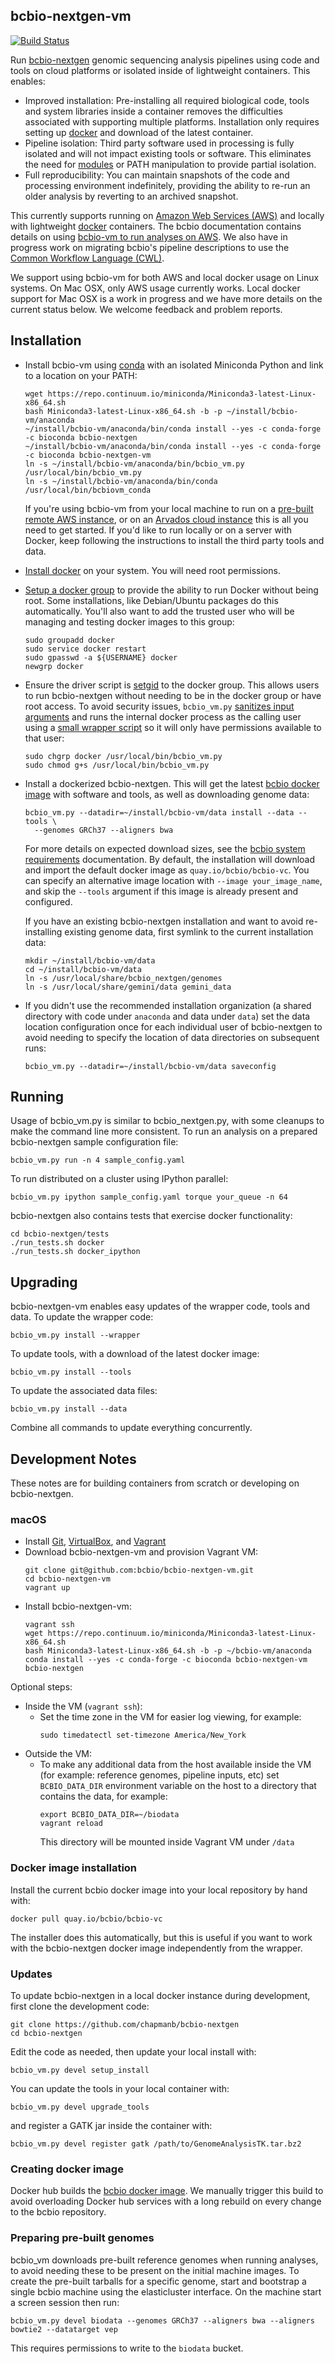 ## bcbio-nextgen-vm

[![Build Status](https://travis-ci.org/bcbio/bcbio-nextgen-vm.svg?branch=master)](https://travis-ci.org/bcbio/bcbio-nextgen-vm)

Run [bcbio-nextgen](https://github.com/chapmanb/bcbio-nextgen) genomic sequencing analysis pipelines using code and tools on cloud platforms or isolated inside of lightweight containers. This enables:
* Improved installation: Pre-installing all required biological code, tools and system libraries inside a container removes the difficulties associated with supporting multiple platforms. Installation only requires setting up [docker](http://www.docker.io/) and download of the latest container.
* Pipeline isolation: Third party software used in processing is fully isolated and will not impact existing tools or software. This eliminates the need for [modules](http://modules.sourceforge.net/) or PATH manipulation to provide partial isolation.
* Full reproducibility: You can maintain snapshots of the code and processing environment indefinitely, providing the ability to re-run an older analysis by reverting to an archived snapshot.

This currently supports running on [Amazon Web Services (AWS)](http://aws.amazon.com/) and locally with lightweight [docker](http://www.docker.io/) containers. The bcbio documentation contains details on using [bcbio-vm to run analyses on AWS](https://bcbio-nextgen.readthedocs.org/en/latest/contents/cloud.html). We also have in progress work on migrating bcbio's pipeline descriptions to use the [Common Workflow Language (CWL)](https://github.com/chapmanb/bcbio-nextgen/tree/master/cwl).

We support using bcbio-vm for both AWS and local docker usage on Linux systems. On Mac OSX, only AWS usage currently works. Local docker support for Mac OSX is a work in progress and we have more details on the current status below. We welcome feedback and problem reports.

## Installation

* Install bcbio-vm using [conda](http://conda.pydata.org/) with an isolated Miniconda Python and link to a location on your PATH:
    ```shell
    wget https://repo.continuum.io/miniconda/Miniconda3-latest-Linux-x86_64.sh
    bash Miniconda3-latest-Linux-x86_64.sh -b -p ~/install/bcbio-vm/anaconda
    ~/install/bcbio-vm/anaconda/bin/conda install --yes -c conda-forge -c bioconda bcbio-nextgen
    ~/install/bcbio-vm/anaconda/bin/conda install --yes -c conda-forge -c bioconda bcbio-nextgen-vm
    ln -s ~/install/bcbio-vm/anaconda/bin/bcbio_vm.py /usr/local/bin/bcbio_vm.py
    ln -s ~/install/bcbio-vm/anaconda/bin/conda /usr/local/bin/bcbiovm_conda
    ```
    If you're using bcbio-vm from your local machine to run on a [pre-built remote AWS instance](https://bcbio-nextgen.readthedocs.org/en/latest/contents/cloud.html), or on an [Arvados cloud instance](https://github.com/chapmanb/bcbio-nextgen/tree/master/cwl#running-bcbio-cwl-on-arvados) this is all you need to get started. If you'd like to run locally or on a server with Docker, keep following the instructions to install the third party tools and data.
* [Install docker](http://docs.docker.io/en/latest/installation/#installation-list) on your system. You will need root permissions.
* [Setup a docker group](http://docs.docker.io/en/latest/use/basics/#dockergroup) to provide the ability to run Docker without being root. Some installations, like Debian/Ubuntu packages do this automatically. You'll also want to add the trusted user who will be managing and testing docker images to this group:
    ```shell
    sudo groupadd docker
    sudo service docker restart
    sudo gpasswd -a ${USERNAME} docker
    newgrp docker
    ```
* Ensure the driver script is [setgid](https://en.wikipedia.org/wiki/Setuid) to the docker group. This allows users to run bcbio-nextgen without needing to be in the docker group or have root access. To avoid security issues, `bcbio_vm.py` [sanitizes input arguments](https://github.com/chapmanb/bcbio-nextgen-vm/blob/master/bcbiovm/docker/manage.py) and runs the internal docker process as the calling user using a [small wrapper script](https://github.com/chapmanb/bcbio-nextgen-vm/blob/master/scripts/createsetuser) so it will only have permissions available to that user:
    ```shell
    sudo chgrp docker /usr/local/bin/bcbio_vm.py
    sudo chmod g+s /usr/local/bin/bcbio_vm.py
    ```
* Install a dockerized bcbio-nextgen. This will get the latest [bcbio docker image](https://github.com/bcbio/bcbio_docker) with software and tools, as well as downloading genome data:
    ```shell
    bcbio_vm.py --datadir=~/install/bcbio-vm/data install --data --tools \
      --genomes GRCh37 --aligners bwa
    ```
    For more details on expected download sizes, see the [bcbio system requirements](https://bcbio-nextgen.readthedocs.org/en/latest/contents/installation.html#system-requirements) documentation. By default, the installation will download and import the default docker image as `quay.io/bcbio/bcbio-vc`. You can specify an alternative image location with `--image your_image_name`, and skip the `--tools` argument if this image is already present and configured.

    If you have an existing bcbio-nextgen installation and want to avoid re-installing existing genome data, first symlink to the current installation data:
    ```shell
    mkdir ~/install/bcbio-vm/data
    cd ~/install/bcbio-vm/data
    ln -s /usr/local/share/bcbio_nextgen/genomes
    ln -s /usr/local/share/gemini/data gemini_data
    ```
* If you didn't use the recommended installation organization (a shared directory with code under `anaconda` and data under `data`) set the data location configuration once for each individual user of bcbio-nextgen to avoid needing to specify the location of data directories on subsequent runs:
    ```shell
    bcbio_vm.py --datadir=~/install/bcbio-vm/data saveconfig
    ```

## Running

Usage of bcbio_vm.py is similar to bcbio_nextgen.py, with some cleanups to make the command line more consistent. To run an analysis on a prepared bcbio-nextgen sample configuration file:
```shell
bcbio_vm.py run -n 4 sample_config.yaml
```
To run distributed on a cluster using IPython parallel:
```shell
bcbio_vm.py ipython sample_config.yaml torque your_queue -n 64
```
bcbio-nextgen also contains tests that exercise docker functionality:
```shell
cd bcbio-nextgen/tests
./run_tests.sh docker
./run_tests.sh docker_ipython
```

## Upgrading

bcbio-nextgen-vm enables easy updates of the wrapper code, tools and data. To update the wrapper code:
```shell
bcbio_vm.py install --wrapper
```
To update tools, with a download of the latest docker image:
```shell
bcbio_vm.py install --tools
```
To update the associated data files:
```shell
bcbio_vm.py install --data
```
Combine all commands to update everything concurrently.

## Development Notes

These notes are for building containers from scratch or developing on bcbio-nextgen.

### macOS

* Install [Git](https://git-scm.com/download/mac), [VirtualBox](https://download.virtualbox.org/virtualbox/6.1.6/VirtualBox-6.1.6-137129-OSX.dmg), and [Vagrant](https://releases.hashicorp.com/vagrant/2.2.9/vagrant_2.2.9_x86_64.dmg)
* Download bcbio-nextgen-vm and provision Vagrant VM:
    ```shell
    git clone git@github.com:bcbio/bcbio-nextgen-vm.git
    cd bcbio-nextgen-vm
    vagrant up
    ```
* Install bcbio-nextgen-vm:
    ```shell
    vagrant ssh
    wget https://repo.continuum.io/miniconda/Miniconda3-latest-Linux-x86_64.sh
    bash Miniconda3-latest-Linux-x86_64.sh -b -p ~/bcbio-vm/anaconda
    conda install --yes -c conda-forge -c bioconda bcbio-nextgen-vm bcbio-nextgen
    ```
Optional steps:
* Inside the VM (`vagrant ssh`):
  * Set the time zone in the VM for easier log viewing, for example:
    ```shell
    sudo timedatectl set-timezone America/New_York
    ```
* Outside the VM:
  * To make any additional data from the host available inside the VM (for example: reference genomes, pipeline inputs, etc) set `BCBIO_DATA_DIR` environment variable on the host to a directory that contains the data, for example:
    ```shell
    export BCBIO_DATA_DIR=~/biodata
    vagrant reload
    ```
    This directory will be mounted inside Vagrant VM under `/data` 

### Docker image installation

Install the current bcbio docker image into your local repository by hand with:
```shell
docker pull quay.io/bcbio/bcbio-vc
```
The installer does this automatically, but this is useful if you want to work with the bcbio-nextgen docker image independently from the wrapper.

### Updates

To update bcbio-nextgen in a local docker instance during development, first clone the development code:
```shell
git clone https://github.com/chapmanb/bcbio-nextgen
cd bcbio-nextgen
```
Edit the code as needed, then update your local install with:
```shell
bcbio_vm.py devel setup_install
```
You can update the tools in your local container with:
```shell
bcbio_vm.py devel upgrade_tools
```
and register a GATK jar inside the container with:
```shell
bcbio_vm.py devel register gatk /path/to/GenomeAnalysisTK.tar.bz2
```

### Creating docker image

Docker hub builds the [bcbio docker image](https://github.com/bcbio/bcbio_docker). We manually trigger this build to avoid overloading Docker hub services with a long rebuild on every change to the bcbio repository.

### Preparing pre-built genomes

bcbio_vm downloads pre-built reference genomes when running analyses, to avoid needing these to be present on the initial machine images. To create the pre-built tarballs for a specific genome, start and bootstrap a single bcbio machine using the elasticluster interface. On the machine start a screen session then run:
```shell
bcbio_vm.py devel biodata --genomes GRCh37 --aligners bwa --aligners bowtie2 --datatarget vep
```
This requires permissions to write to the `biodata` bucket.
